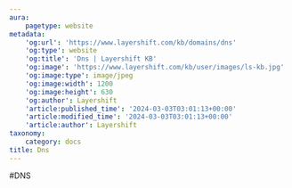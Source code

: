 ```yaml
---
aura:
    pagetype: website
metadata:
    'og:url': 'https://www.layershift.com/kb/domains/dns'
    'og:type': website
    'og:title': 'Dns | Layershift KB'
    'og:image': 'https://www.layershift.com/kb/user/images/ls-kb.jpg'
    'og:image:type': image/jpeg
    'og:image:width': 1200
    'og:image:height': 630
    'og:author': Layershift
    'article:published_time': '2024-03-03T03:01:13+00:00'
    'article:modified_time': '2024-03-03T03:01:13+00:00'
    'article:author': Layershift
taxonomy:
    category: docs
title: Dns
---
```


#DNS
